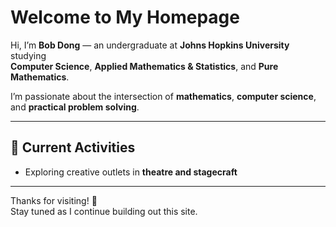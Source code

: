 # Welcome to My Homepage

Hi, I’m **Bob Dong** — an undergraduate at **Johns Hopkins University** studying  
**Computer Science**, **Applied Mathematics & Statistics**, and **Pure Mathematics**.  

I’m passionate about the intersection of **mathematics**, **computer science**,  
and **practical problem solving**.

---

## 🔭 Current Activities
- Exploring creative outlets in **theatre and stagecraft**  

---

Thanks for visiting! 🚀  
Stay tuned as I continue building out this site.

